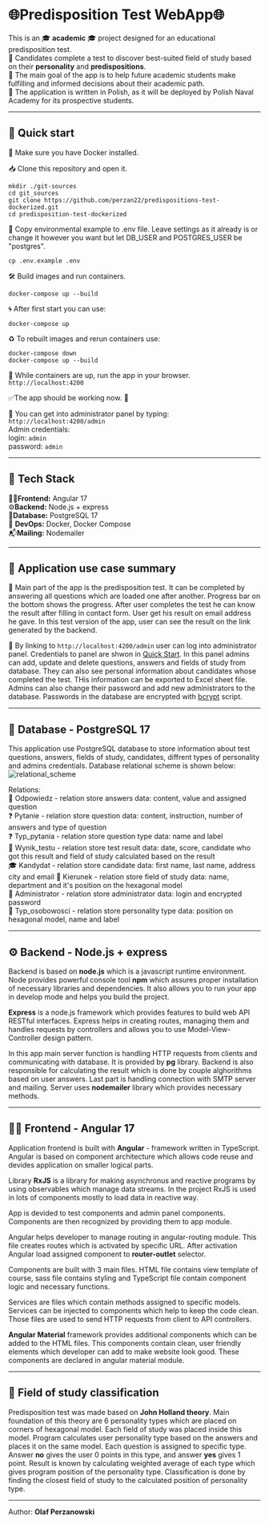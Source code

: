 # :globe_with_meridians:Predisposition Test WebApp:globe_with_meridians:

This is an :mortar_board: **academic** :mortar_board: project designed for an educational predisposition test.  
:brain: Candidates complete a test to discover best-suited field of study based on their **personality** and **predispositions**.  
:dart: The main goal of the app is to help future academic students make fulfilling and informed decisions about their academic path.   
:symbols: The application is written in Polish, as it will be deployed by Polish Naval Academy for its prospective students.  

---

## :checkered_flag: Quick start

:whale: Make sure you have Docker installed. 

:inbox_tray: Clone this repository and open it. 
```console
mkdir ./git-sources
cd git_sources
git clone https://github.com/perzan22/predispositions-test-dockerized.git
cd predisposition-test-dockerized
```

:pencil: Copy environmental example to .env file. Leave settings as it already is or change it however you want but let DB_USER and POSTGRES_USER be "postgres".
```console
cp .env.example .env
```
:hammer_and_wrench: Build images and run containers.
```console
docker-compose up --build
``` 
:cyclone: After first start you can use:
```console
docker-compose up
```
:recycle: To rebuilt images and rerun containers use:
```console
docker-compose down
docker-compose up --build
```
:link: While containers are up, run the app in your browser.  
`http://localhost:4200`  

:white_check_mark:The app should be working now. :rocket:  

:cop: You can get into administrator panel by typing:  
`http://localhost:4200/admin`  
Admin credentials:  
login: `admin`  
password: `admin`  

---

## :briefcase: Tech Stack

:artist:**Frontend:** Angular 17  
:gear:**Backend:** Node.js + express  
:elephant:**Database:** PostgreSQL 17  
:whale: **DevOps:** Docker, Docker Compose  
:mailbox_with_mail:**Mailing:** Nodemailer  

---

## :page_with_curl: Application use case summary

:pencil: Main part of the app is the predisposition test. It can be completed by answering all questions which are loaded one after another. Progress bar on the bottom shows the progress. After user completes the test he can know the result after filling in contact form. User get his result on email address he gave. In this test version of the app, user can see the result on the link generated by the backend.  

:cop: By linking to `http://localhost:4200/admin` user can log into administrator panel. Credentials to panel are shwon in [Quick Start](#checkered_flag-quick-start). In this panel admins can add, update and delete questions, answers and fields of study from database. They can also see personal information about candidates whose completed the test. THis information can be exported to Excel sheet file. Admins can also change their password and add new administrators to the database. Passwords in the database are encrypted with [bcrypt](https://www.npmjs.com/package/bcrypt) script.  

---

## :elephant: Database - PostgreSQL 17

This application use PostgreSQL database to store information about test questions, answers, fields of study, candidates, diffrent types of personality and admins credentials. Database relational scheme is shown below:  
![relational_scheme](https://github.com/user-attachments/assets/21b7726a-f881-4b51-b088-b745d2e8d055)  

Relations:  
:memo: Odpowiedz - relation store answers data: content, value and assigned question  
:question: Pytanie - relation store question data: content, instruction, number of answers and type of question  
:question: Typ_pytania - relation store question type data: name and label  
:tada: Wynik_testu - relation store test result data: date, score, candidate who got this result and field of study calculated based on the result  
:mortar_board: Kandydat - relation store candidate data: first name, last name, address city and email
:school: Kierunek - relation store field of study data: name, department and it's position on the hexagonal model  
:cop: Administrator - relation store administrator data: login and encrypted password  
:information_desk_person: Typ_osobowosci - relation store personality type data: position on hexagonal model, name and label  

---

## :gear: Backend - Node.js + express

Backend is based on **node.js** which is a javascript runtime environment. Node provides powerful console tool **npm** which assures proper installation of necessary libraries and dependencies. It also allows you to run your app in develop mode and helps you build the project.   

**Express** is a node.js framework which provides features to build web API RESTful interfaces. Express helps in creating routes, managing them and handles requests by controllers and allows you to use Model-View-Controller design pattern.  

In this app main server function is handling HTTP requests from clients and communicating with database. It is provided by **pg** library. Backend is also responsible for calculating the result which is done by couple alghorithms based on user answers. Last part is handling connection with SMTP server and mailing. Server uses **nodemailer** library which provides necessary methods.  

---

## :artist: Frontend - Angular 17  

Application frontend is built with **Angular** - framework written in TypeScript. Angular is based on component architecture which allows code reuse and devides application on smaller logical parts.  

Library **RxJS** is a library for making asynchronus and reactive programs by using observables which manage data streams. In the project RxJS is used in lots of components mostly to load data in reactive way.  

App is devided to test components and admin panel components. Components are then recognized by providing them to app module.  

Angular helps developer to manage routing in angular-routing module. This file creates routes which is activated by specific URL. After activation Angular load assigned component to **router-outlet** selector.  

Components are built with 3 main files. HTML file contains view template of course, sass file contains styling and TypeScript file contain component logic and necessary functions.  

Services are files which contain methods assigned to specific models. Services can be injected to components which help to keep the code clean. Those files are used to send HTTP requests from client to API controllers.  

**Angular Material** framework provides additional components which can be added to the HTML files. This components contain clean, user friendly elements which developer can add to make website look good. These components are declared in angular material module.  

--- 

## :school: Field of study classification  

Predisposition test was made based on **John Holland theory**. Main foundation of this theory are 6 personality types which are placed on corners of hexagonal model. Each field of study was placed inside this model. Program calculates user personality type based on the answers and places it on the same model. Each question is assigned to specific type. Answer **no** gives the user 0 points in this type, and answer **yes** gives 1 point. Result is known by calculating weighted average of each type which gives program position of the personality type. Classification is done by finding the closest field of study to the calculated position of personality type.  

--- 

Author: **Olaf Perzanowski**  
